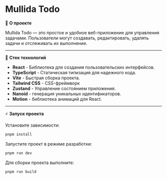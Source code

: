 # Mullida Todo

🚀 **О проекте**

Mullida Todo — это простое и удобное веб-приложение для управления задачами. Пользователи могут создавать, редактировать, удалять задачи и отслеживать их выполнение.

---

📌 **Стек технологий**

- **React** - Библиотека для создания пользовательских интерфейсов.
- **TypeScript** - Статическая типизация для надежного кода.
- **Vite** - Быстрая сборка проекта.
- **Tailwind CSS** - CSS-фреймворк
- **Zustand** - Управление состоянием приложения.
- **Nanoid** - генерация уникальных идентификаторов.
- **Motion** - библиотека анимаций для React.

---

⚡ **Запуск проекта**

Установите зависимости:

```bash
pnpm install
```

Запустите проект в режиме разработки:

```bash
pnpm run dev
```

Для сборки проекта выполните:

```bash
pnpm run build
```
